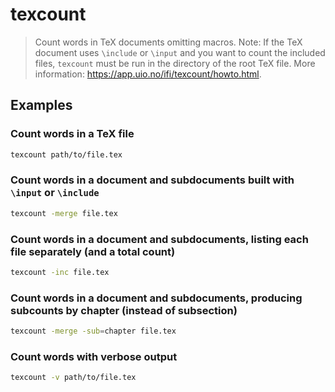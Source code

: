 # texcount

> Count words in TeX documents omitting macros. Note: If the TeX document uses `\include` or `\input` and you want to count the included files, `texcount` must be run in the directory of the root TeX file. More information: <https://app.uio.no/ifi/texcount/howto.html>.

## Examples

### Count words in a TeX file

```bash
texcount path/to/file.tex
```

### Count words in a document and subdocuments built with `\input` or `\include`

```bash
texcount -merge file.tex
```

### Count words in a document and subdocuments, listing each file separately (and a total count)

```bash
texcount -inc file.tex
```

### Count words in a document and subdocuments, producing subcounts by chapter (instead of subsection)

```bash
texcount -merge -sub=chapter file.tex
```

### Count words with verbose output

```bash
texcount -v path/to/file.tex
```
